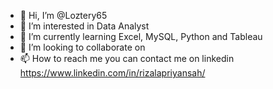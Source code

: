 - 👋 Hi, I’m @Loztery65
- 👀 I’m interested in Data Analyst
- 🌱 I’m currently learning Excel, MySQL, Python and Tableau
- 💞️ I’m looking to collaborate on 
- 📫 How to reach me you can contact me on linkedin https://www.linkedin.com/in/rizalapriyansah/

<!---
Loztery65/Loztery65 is a ✨ special ✨ repository because its `README.md` (this file) appears on your GitHub profile.
You can click the Preview link to take a look at your changes.
--->
